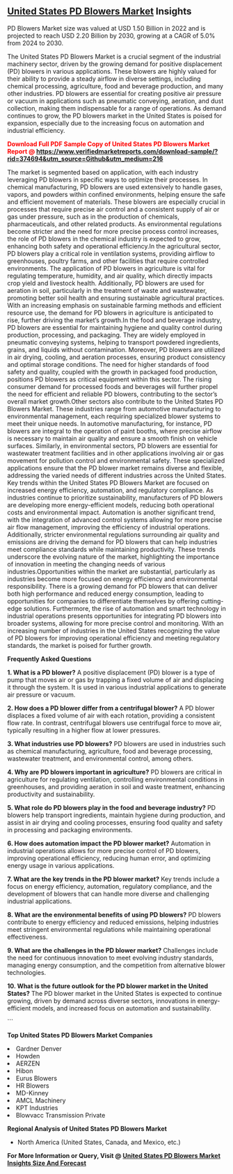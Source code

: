 <h2><a href="https://www.verifiedmarketreports.com/download-sample/?rid=374694&amp;utm_source=Github&amp;utm_medium=216" target="_blank">United States PD Blowers Market</a> Insights</h2><p>PD Blowers Market size was valued at USD 1.50 Billion in 2022 and is projected to reach USD 2.20 Billion by 2030, growing at a CAGR of 5.0% from 2024 to 2030.</p><p><p>The United States PD Blowers Market is a crucial segment of the industrial machinery sector, driven by the growing demand for positive displacement (PD) blowers in various applications. These blowers are highly valued for their ability to provide a steady airflow in diverse settings, including chemical processing, agriculture, food and beverage production, and many other industries. PD blowers are essential for creating positive air pressure or vacuum in applications such as pneumatic conveying, aeration, and dust collection, making them indispensable for a range of operations. As demand continues to grow, the PD blowers market in the United States is poised for expansion, especially due to the increasing focus on automation and industrial efficiency. <strong><p><span class=""><span style="color: #ff0000;"><strong>Download Full PDF Sample Copy of United States PD Blowers Market Report</strong> @ </span><a href="https://www.verifiedmarketreports.com/download-sample/?rid=374694&amp;utm_source=Github&amp;utm_medium=216" target="_blank">https://www.verifiedmarketreports.com/download-sample/?rid=374694&amp;utm_source=Github&amp;utm_medium=216</a></span></p></strong> The market is segmented based on application, with each industry leveraging PD blowers in specific ways to optimize their processes. In chemical manufacturing, PD blowers are used extensively to handle gases, vapors, and powders within confined environments, helping ensure the safe and efficient movement of materials. These blowers are especially crucial in processes that require precise air control and a consistent supply of air or gas under pressure, such as in the production of chemicals, pharmaceuticals, and other related products. As environmental regulations become stricter and the need for more precise process control increases, the role of PD blowers in the chemical industry is expected to grow, enhancing both safety and operational efficiency.In the agricultural sector, PD blowers play a critical role in ventilation systems, providing airflow to greenhouses, poultry farms, and other facilities that require controlled environments. The application of PD blowers in agriculture is vital for regulating temperature, humidity, and air quality, which directly impacts crop yield and livestock health. Additionally, PD blowers are used for aeration in soil, particularly in the treatment of waste and wastewater, promoting better soil health and ensuring sustainable agricultural practices. With an increasing emphasis on sustainable farming methods and efficient resource use, the demand for PD blowers in agriculture is anticipated to rise, further driving the market’s growth.In the food and beverage industry, PD blowers are essential for maintaining hygiene and quality control during production, processing, and packaging. They are widely employed in pneumatic conveying systems, helping to transport powdered ingredients, grains, and liquids without contamination. Moreover, PD blowers are utilized in air drying, cooling, and aeration processes, ensuring product consistency and optimal storage conditions. The need for higher standards of food safety and quality, coupled with the growth in packaged food production, positions PD blowers as critical equipment within this sector. The rising consumer demand for processed foods and beverages will further propel the need for efficient and reliable PD blowers, contributing to the sector’s overall market growth.Other sectors also contribute to the United States PD Blowers Market. These industries range from automotive manufacturing to environmental management, each requiring specialized blower systems to meet their unique needs. In automotive manufacturing, for instance, PD blowers are integral to the operation of paint booths, where precise airflow is necessary to maintain air quality and ensure a smooth finish on vehicle surfaces. Similarly, in environmental sectors, PD blowers are essential for wastewater treatment facilities and in other applications involving air or gas movement for pollution control and environmental safety. These specialized applications ensure that the PD blower market remains diverse and flexible, addressing the varied needs of different industries across the United States. Key trends within the United States PD Blowers Market are focused on increased energy efficiency, automation, and regulatory compliance. As industries continue to prioritize sustainability, manufacturers of PD blowers are developing more energy-efficient models, reducing both operational costs and environmental impact. Automation is another significant trend, with the integration of advanced control systems allowing for more precise air flow management, improving the efficiency of industrial operations. Additionally, stricter environmental regulations surrounding air quality and emissions are driving the demand for PD blowers that can help industries meet compliance standards while maintaining productivity. These trends underscore the evolving nature of the market, highlighting the importance of innovation in meeting the changing needs of various industries.Opportunities within the market are substantial, particularly as industries become more focused on energy efficiency and environmental responsibility. There is a growing demand for PD blowers that can deliver both high performance and reduced energy consumption, leading to opportunities for companies to differentiate themselves by offering cutting-edge solutions. Furthermore, the rise of automation and smart technology in industrial operations presents opportunities for integrating PD blowers into broader systems, allowing for more precise control and monitoring. With an increasing number of industries in the United States recognizing the value of PD blowers for improving operational efficiency and meeting regulatory standards, the market is poised for further growth. <p><strong>Frequently Asked Questions</strong></p><p><strong>1. What is a PD blower?</strong> A positive displacement (PD) blower is a type of pump that moves air or gas by trapping a fixed volume of air and displacing it through the system. It is used in various industrial applications to generate air pressure or vacuum.</p><p><strong>2. How does a PD blower differ from a centrifugal blower?</strong> A PD blower displaces a fixed volume of air with each rotation, providing a consistent flow rate. In contrast, centrifugal blowers use centrifugal force to move air, typically resulting in a higher flow at lower pressures.</p><p><strong>3. What industries use PD blowers?</strong> PD blowers are used in industries such as chemical manufacturing, agriculture, food and beverage processing, wastewater treatment, and environmental control, among others.</p><p><strong>4. Why are PD blowers important in agriculture?</strong> PD blowers are critical in agriculture for regulating ventilation, controlling environmental conditions in greenhouses, and providing aeration in soil and waste treatment, enhancing productivity and sustainability.</p><p><strong>5. What role do PD blowers play in the food and beverage industry?</strong> PD blowers help transport ingredients, maintain hygiene during production, and assist in air drying and cooling processes, ensuring food quality and safety in processing and packaging environments.</p><p><strong>6. How does automation impact the PD blower market?</strong> Automation in industrial operations allows for more precise control of PD blowers, improving operational efficiency, reducing human error, and optimizing energy usage in various applications.</p><p><strong>7. What are the key trends in the PD blower market?</strong> Key trends include a focus on energy efficiency, automation, regulatory compliance, and the development of blowers that can handle more diverse and challenging industrial applications.</p><p><strong>8. What are the environmental benefits of using PD blowers?</strong> PD blowers contribute to energy efficiency and reduced emissions, helping industries meet stringent environmental regulations while maintaining operational effectiveness.</p><p><strong>9. What are the challenges in the PD blower market?</strong> Challenges include the need for continuous innovation to meet evolving industry standards, managing energy consumption, and the competition from alternative blower technologies.</p><p><strong>10. What is the future outlook for the PD blower market in the United States?</strong> The PD blower market in the United States is expected to continue growing, driven by demand across diverse sectors, innovations in energy-efficient models, and increased focus on automation and sustainability.</p>```</p><p><strong>Top United States PD Blowers Market Companies</strong></p><div data-test-id=""><p><li>Gardner Denver</li><li> Howden</li><li> AERZEN</li><li> Hibon</li><li> Eurus Blowers</li><li> HR Blowers</li><li> MD-Kinney</li><li> AMCL Machinery</li><li> KPT Industries</li><li> Blowvacc Transmission Private</li></p><div><strong>Regional Analysis of&nbsp;United States PD Blowers Market</strong></div><ul><li dir="ltr"><p dir="ltr">North America&nbsp;(United States, Canada, and Mexico, etc.)</p></li></ul><p><strong>For More Information or Query, Visit @&nbsp;</strong><strong><a href="https://www.verifiedmarketreports.com/product/pd-blowers-market/?utm_source=Github&amp;utm_medium=216" target="_blank">United States PD Blowers Market Insights Size And Forecast</a></strong></p></div>
